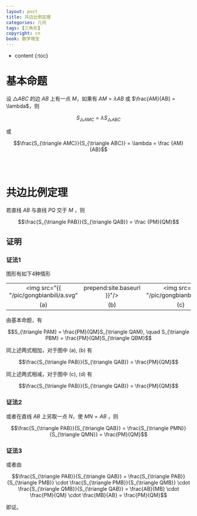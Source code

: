 ```yaml
---
layout: post
title: 共边比例定理
categories: 几何
tags: [三角形]
copyright: cn
book: 数学瑰宝
---
```


* content
{:toc}

# 基本命题

设 $\triangle ABC$ 的边 $AB$ 上有一点 $M$，如果有 $AM = \lambda AB$ 或 $\frac{AM}{AB} = \lambda$，则

$$S_{\triangle AMC} = \lambda S_{\triangle ABC}$$

或

$$\frac{S_{\triangle AMC}}{S_{\triangle ABC}} = \lambda = \frac {AM}{AB}$$

<br/><br/>

# 共边比例定理

若直线 $AB$ 与直线 $PQ$ 交于 $M$ ，则

$$\frac{S_{\triangle PAB}}{S_{\triangle QAB}} = \frac {PM}{QM}$$

## 证明

### 证法1

图形有如下4种情形

|||||
|:--:|:--:|:--:|:--:|
| <img src="{{ "/pic/gongbianbili/a.svg" | prepend:site.baseurl }}"/> |<img src="{{ "/pic/gongbianbili/b.svg" | prepend:site.baseurl }}"/> | <img src="{{ "/pic/gongbianbili/c.svg" | prepend:site.baseurl }}"/> | <img src="{{ "/pic/gongbianbili/d.svg" | prepend:site.baseurl }}"/> |
| (a) | (b) | (c) | (d) |

由基本命题，有

$$S_{\triangle PAM} = \frac{PM}{QM}S_{\triangle QAM}, \quad S_{\triangle PBM} = \frac{PM}{QM}S_{\triangle QBM}$$

同上述两式相加，对于图中 (a), (b) 有

$$\frac{S_{\triangle PAB}}{S_{\triangle QAB}} = \frac{PM}{QM}$$

同上述两式相减，对于图中 (c), (d) 有

$$\frac{S_{\triangle PAB}}{S_{\triangle QAB}} = \frac{PM}{QM}$$

### 证法2

或者在直线 $AB$ 上另取一点 $N$，使 $MN = AB$ ，则

$$\frac{S_{\triangle PAB}}{S_{\triangle QAB}} = \frac{S_{\triangle PMN}}{S_{\triangle QMN}} = \frac{PM}{QM}$$

### 证法3

或者由

$$\frac{S_{\triangle PAB}}{S_{\triangle QAB}} = \frac{S_{\triangle PAB}}{S_{\triangle PMB}} \cdot \frac{S_{\triangle PMB}}{S_{\triangle QMB}} \cdot \frac{S_{\triangle QMB}}{S_{\triangle QAB}} = \frac{AB}{MB} \cdot \frac{PM}{QM} \cdot \frac{MB}{AB} = \frac{PM}{QM}$$

即证。

